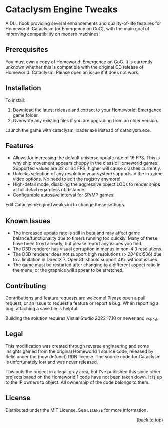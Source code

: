 # Cataclysm Engine Tweaks

A DLL hook providing several enhancements and quality-of-life features for Homeworld: Cataclysm (or Emergence on GoG), with the main goal of improving compatibility on modern machines.

## Prerequisites

You must own a copy of Homeworld: Emergence on GoG. It is currently unknown whether this is compatible with the original CD release of Homeworld: Cataclysm. Please open an issue if it does not work.

## Installation

To install:

1. Download the latest release and extract to your Homeworld: Emergence game folder.
2. Overwrite any existing files if you are upgrading from an older version.

Launch the game with cataclysm_loader.exe instead of cataclysm.exe.

## Features
- Allows for increasing the default universe update rate of 16 FPS. This is why ship movement appears choppy in the classic Homeworld games. Supported values are 32 or 64 FPS; higher will cause crashes currently.
- Unlocks selection of any resolution your system supports in the in-game video options. No need to edit the registry anymore!
- High-detail mode, disabling the aggressive object LODs to render ships at full detail regardless of distance.
- Configurable autosave interval for SP/MP games.

Edit CataclysmEngineTweaks.ini to change these settings.

## Known Issues

* The increased update rate is still in beta and may affect game balance/functionality due to timers running too quickly. Many of these have been fixed already, but please report any issues you find.
* The D3D renderer has visual corruption in menus in non-4:3 resolutions.
* The D3D renderer does not support high resolutions (> 2048x1536) due to a limitation in DirectX 7. OpenGL should support 4K+ without issues.
* The game must be restarted after changing to a different aspect ratio in the menu, or the graphics will appear to be stretched.

## Contributing

Contributions and feature requests are welcome! Please open a pull request, or an issue to request a feature or report a bug. When reporting a bug, attaching a save file is helpful.

Building the solution requires Visual Studio 2022 17.10 or newer and `vcpkg`.

## Legal

This modification was created through reverse engineering and some insights gained from the original Homeworld 1 source code, released by Relic under the (now defunct) RDN license.
The source code for Cataclysm is unfortunately lost and was never released.

This puts the project in a legal gray area, but I've published this since other projects based on the Homeworld 1 code have not been taken down. It is up to the IP owners to object. All ownership of the code belongs to them.

## License

Distributed under the MIT License. See `LICENSE` for more information.

<p align="right">(<a href="#readme-top">back to top</a>)</p>